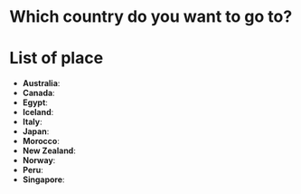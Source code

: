 # Which country do you want to go to?

# List of place
- **Australia**: 
- **Canada**: 
- **Egypt**: 
- **Iceland**:
- **Italy**: 
- **Japan**: 
- **Morocco**:
- **New Zealand**:
- **Norway**: 
- **Peru**:
- **Singapore**:

